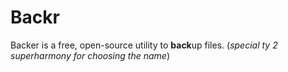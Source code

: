 # Backr
Backer is a free, open-source utility to **back**up files. (*special ty 2 superharmony for choosing the name*)

